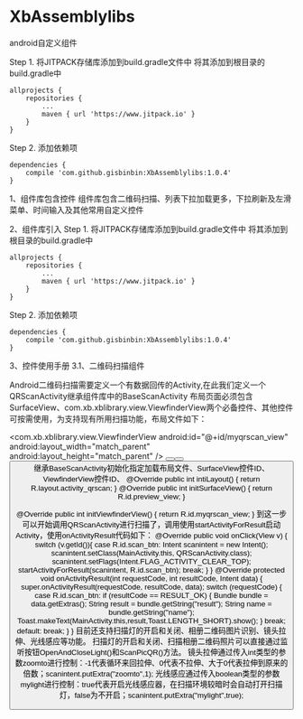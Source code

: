 # XbAssemblylibs
android自定义组件

Step 1. 将JITPACK存储库添加到build.gradle文件中
将其添加到根目录的build.gradle中

	allprojects {
		repositories {
			...
			maven { url 'https://www.jitpack.io' }
		}
	}

Step 2. 添加依赖项

	dependencies {
		compile 'com.github.gisbinbin:XbAssemblylibs:1.0.4'
	}
	
1、组件库包含控件
组件库包含二维码扫描、列表下拉加载更多，下拉刷新及左滑菜单、时间输入及其他常用自定义控件

2、组件库引入
Step 1. 将JITPACK存储库添加到build.gradle文件中
将其添加到根目录的build.gradle中

	allprojects {
		repositories {
			...
			maven { url 'https://www.jitpack.io' }
		}
	}

Step 2. 添加依赖项

	dependencies {
		compile 'com.github.gisbinbin:XbAssemblylibs:1.0.4'
	}

3、控件使用手册
3.1、二维码扫描组件

Android二维码扫描需要定义一个有数据回传的Activity,在此我们定义一个QRScanActivity继承组件库中的BaseScanActivity
布局页面必须包含SurfaceView、com.xb.xblibrary.view.ViewfinderView两个必备控件、其他控件可按需使用，为支持现有所用扫描功能，布局文件如下：
<?xml version="1.0" encoding="utf-8"?>
<RelativeLayout xmlns:android="http://schemas.android.com/apk/res/android"
    android:layout_width="fill_parent"
    android:layout_height="fill_parent">
    <SurfaceView
        android:id="@+id/preview_view"
        android:layout_width="fill_parent"
        android:layout_height="fill_parent"
        android:layout_gravity="center" />
    <com.xb.xblibrary.view.ViewfinderView
        android:id="@+id/myqrscan_view"
        android:layout_width="match_parent"
        android:layout_height="match_parent" />
    <LinearLayout
        android:layout_width="match_parent"
        android:layout_height="wrap_content"
        android:orientation="horizontal"
        android:layout_alignParentBottom="true">
        <Button
            android:id="@+id/openlight_btn"
            android:layout_width="wrap_content"
            android:layout_height="wrap_content"
            android:layout_weight="1"
            android:text="灯光"/>
        <Button
            android:id="@+id/openxc_btn"
            android:layout_width="wrap_content"
            android:layout_height="wrap_content"
            android:layout_weight="1"
            android:text="相册"/>
        <Button
            android:id="@+id/openother_btn"
            android:layout_width="wrap_content"
            android:layout_height="wrap_content"
            android:layout_weight="1"
            android:text="其他"/>
    </LinearLayout>
</RelativeLayout>
继承BaseScanActivity初始化指定加载布局文件、SurfaceView控件ID、ViewfinderView控件ID、
@Override
public int intiLayout() {
    return R.layout.activity_qrscan;
}
@Override
public int initSurfaceView() {
    return R.id.preview_view;
}

@Override
public int initViewfinderView() {
    return R.id.myqrscan_view;
}
到这一步可以开始调用QRScanActivity进行扫描了，调用使用startActivityForResult启动Activity，使用onActivityResult代码如下：
@Override
public void onClick(View v) {
    switch (v.getId()){
        case R.id.scan_btn:
            Intent scanintent = new Intent();
            scanintent.setClass(MainActivity.this, QRScanActivity.class);
            scanintent.setFlags(Intent.FLAG_ACTIVITY_CLEAR_TOP);
            startActivityForResult(scanintent, R.id.scan_btn);
            break;
            }
}
@Override
protected void onActivityResult(int requestCode, int resultCode, Intent data) {
    super.onActivityResult(requestCode, resultCode, data);
    switch (requestCode) {
        case R.id.scan_btn:
            if (resultCode == RESULT_OK) {
                Bundle bundle = data.getExtras();
                String result = bundle.getString("result");
                String name = bundle.getString("name");
                Toast.makeText(MainActivity.this,result,Toast.LENGTH_SHORT).show();
            }
            break;
        default:
            break;
    }
}
目前还支持扫描灯的开启和关闭、相册二维码图片识别、镜头拉伸、光线感应等功能。
扫描灯的开启和关闭、扫描相册二维码照片可以直接通过监听按钮OpenAndCloseLight()和ScanPicQR()方法。
镜头拉伸通过传入int类型的参数zoomto进行控制：-1代表循环来回拉伸、0代表不拉伸、大于0代表拉伸到原来的倍数；scanintent.putExtra("zoomto",1);
光线感应通过传入boolean类型的参数mylight进行控制：true代表开启光线感应器，在扫描环境较暗时会自动打开扫描灯，false为不开启；scanintent.putExtra("mylight",true);
